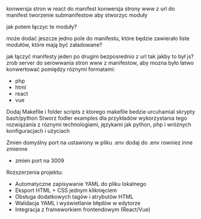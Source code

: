 konwersja stron w react do manifest
konwersja strony www z url do manifest
tworzenie submanifestow aby stworzyc moduły

jak potem łączyc te moduły?

może dodać jeszcze jedno pole do manifestu, które będzie zawierało liste modułów, które mają być załadowane?

jak łączyć manifesty jeden po drugim bezposrednio z url tak jakby to był js?
zrob server do serowwania stron www z manifestow, aby mozna było łatwo konwertować pomiędzy róznymi formatami:
- php
- html
- react
- vue
 
 
Dodaj Makefile i folder scripts z ktorego makefile bedzie urcuhamial skrypty bash/python
Stworz fodler examples dla przykładów wykorzystania tego rozwiązania z róznymi technologiami, językami jak python, php  i wróżnych konfiguracjach i użyciach

Zmien domyślny port na ustawiony w pliku .env
dodaj do .env rowniez inne zmienne
* zmien port na 3009

Rozszerzenia projektu:
* Automatyczne zapisywanie YAML do pliku lokalnego
* Eksport HTML + CSS jednym kliknięciem
* Obsługa dodatkowych tagów i atrybutów HTML
* Walidacja YAML i wyświetlanie błędów w edytorze
* Integracja z frameworkiem frontendowym (React/Vue)


